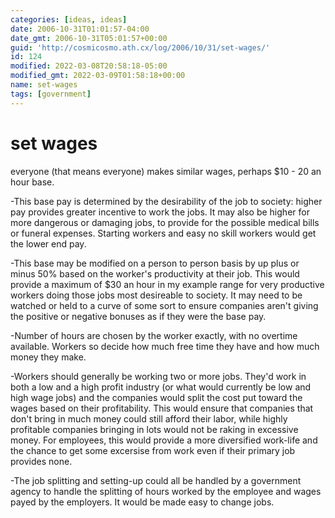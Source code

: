 ```yaml
---
categories: [ideas, ideas]
date: 2006-10-31T01:01:57-04:00
date_gmt: 2006-10-31T05:01:57+00:00
guid: 'http://cosmicosmo.ath.cx/log/2006/10/31/set-wages/'
id: 124
modified: 2022-03-08T20:58:18-05:00
modified_gmt: 2022-03-09T01:58:18+00:00
name: set-wages
tags: [government]
---
```


set wages
=========

everyone (that means everyone) makes similar wages, perhaps $10 - 20 an hour base.

-This base pay is determined by the desirability of the job to society: higher pay provides greater incentive to work the jobs.  It may also be higher for more dangerous or damaging jobs, to provide for the possible medical bills or funeral expenses.  Starting workers and easy no skill workers would get the lower end pay.

-This base may be modified on a person to person basis by up plus or minus 50% based on the worker's productivity at their job.  This would provide a maximum of $30 an hour in my example range for very productive workers doing those jobs most desireable to society.  It may need to be watched or held to a curve of some sort to ensure companies aren't giving the positive or negative bonuses as if they were the base pay.

-Number of hours are chosen by the worker exactly, with no overtime available.  Workers so decide how much free time they have and how much money they make.

-Workers should generally be working two or more jobs.  They'd work in both a low and a high profit industry (or what would currently be low and high wage jobs) and the companies would split the cost put toward the wages based on their profitability.  This would ensure that companies that don't bring in much money could still afford their labor, while highly profitable companies bringing in lots would not be raking in excessive money.  For employees, this would provide a more diversified work-life and the chance to get some excersise from work even if their primary job provides none.

-The job splitting and setting-up could all be handled by a government agency to handle the splitting of hours worked by the employee and wages payed by the employers.  It would be made easy to change jobs.
